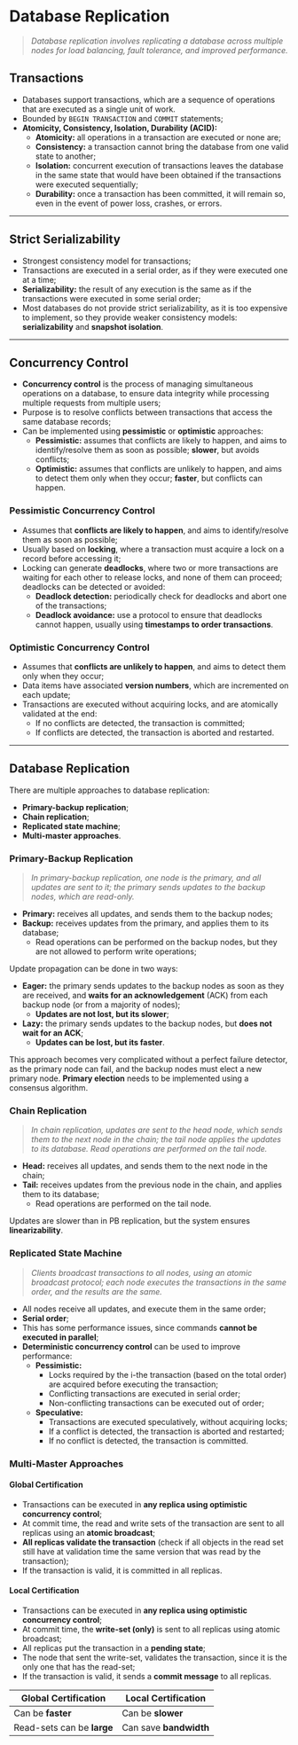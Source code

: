 # Database Replication

> _Database replication involves replicating a database across multiple nodes for load balancing, fault tolerance, and improved performance._

## Transactions

- Databases support transactions, which are a sequence of operations that are executed as a single unit of work.
- Bounded by `BEGIN TRANSACTION` and `COMMIT` statements;
- **Atomicity, Consistency, Isolation, Durability (ACID):**
  - **Atomicity:** all operations in a transaction are executed or none are;
  - **Consistency:** a transaction cannot bring the database from one valid state to another;
  - **Isolation:** concurrent execution of transactions leaves the database in the same state that would have been obtained if the transactions were executed sequentially;
  - **Durability:** once a transaction has been committed, it will remain so, even in the event of power loss, crashes, or errors.

---

## Strict Serializability

- Strongest consistency model for transactions;
- Transactions are executed in a serial order, as if they were executed one at a time;
- **Serializability:** the result of any execution is the same as if the transactions were executed in some serial order;
- Most databases do not provide strict serializability, as it is too expensive to implement, so they provide weaker consistency models: **serializability** and **snapshot isolation**.

---

## Concurrency Control

- **Concurrency control** is the process of managing simultaneous operations on a database, to ensure data integrity while processing multiple requests from multiple users;
- Purpose is to resolve conflicts between transactions that access the same database records;
- Can be implemented using **pessimistic** or **optimistic** approaches:
  - **Pessimistic:** assumes that conflicts are likely to happen, and aims to identify/resolve them as soon as possible; **slower**, but avoids conflicts;
  - **Optimistic:** assumes that conflicts are unlikely to happen, and aims to detect them only when they occur; **faster**, but conflicts can happen.

### Pessimistic Concurrency Control

- Assumes that **conflicts are likely to happen**, and aims to identify/resolve them as soon as possible;
- Usually based on **locking**, where a transaction must acquire a lock on a record before accessing it;
- Locking can generate **deadlocks**, where two or more transactions are waiting for each other to release locks, and none of them can proceed; deadlocks can be detected or avoided:
  - **Deadlock detection:** periodically check for deadlocks and abort one of the transactions;
  - **Deadlock avoidance:** use a protocol to ensure that deadlocks cannot happen, usually using **timestamps to order transactions**.

### Optimistic Concurrency Control

- Assumes that **conflicts are unlikely to happen**, and aims to detect them only when they occur;
- Data items have associated **version numbers**, which are incremented on each update;
- Transactions are executed without acquiring locks, and are atomically validated at the end:
  - If no conflicts are detected, the transaction is committed;
  - If conflicts are detected, the transaction is aborted and restarted.

---

## Database Replication

There are multiple approaches to database replication:

- **Primary-backup replication**;
- **Chain replication**;
- **Replicated state machine**;
- **Multi-master approaches**.

### Primary-Backup Replication

> _In primary-backup replication, one node is the primary, and all updates are sent to it; the primary sends updates to the backup nodes, which are read-only._

- **Primary:** receives all updates, and sends them to the backup nodes;
- **Backup:** receives updates from the primary, and applies them to its database;
  - Read operations can be performed on the backup nodes, but they are not allowed to perform write operations;

Update propagation can be done in two ways:

- **Eager:** the primary sends updates to the backup nodes as soon as they are received, and **waits for an acknowledgement** (ACK) from each backup node (or from a majority of nodes);
  - **Updates are not lost, but its slower**;
- **Lazy:** the primary sends updates to the backup nodes, but **does not wait for an ACK**;
  - **Updates can be lost, but its faster**.

This approach becomes very complicated without a perfect failure detector, as the primary node can fail, and the backup nodes must elect a new primary node. **Primary election** needs to be implemented using a consensus algorithm.

### Chain Replication

> _In chain replication, updates are sent to the head node, which sends them to the next node in the chain; the tail node applies the updates to its database. Read operations are performed on the tail node._

- **Head:** receives all updates, and sends them to the next node in the chain;
- **Tail:** receives updates from the previous node in the chain, and applies them to its database;
  - Read operations are performed on the tail node.

Updates are slower than in PB replication, but the system ensures **linearizability**.

### Replicated State Machine

> _Clients broadcast transactions to all nodes, using an atomic broadcast protocol; each node executes the transactions in the same order, and the results are the same._

- All nodes receive all updates, and execute them in the same order;
- **Serial order**;
- This has some performance issues, since commands **cannot be executed in parallel**;
- **Deterministic concurrency control** can be used to improve performance:
  - **Pessimistic:**
    - Locks required by the i-the transaction (based on the total order) are acquired before executing the transaction;
    - Conflicting transactions are executed in serial order;
    - Non-conflicting transactions can be executed out of order;
  - **Speculative:**
    - Transactions are executed speculatively, without acquiring locks;
    - If a conflict is detected, the transaction is aborted and restarted;
    - If no conflict is detected, the transaction is committed.

### Multi-Master Approaches

#### Global Certification

- Transactions can be executed in **any replica using optimistic concurrency control**;
- At commit time, the read and write sets of the transaction are sent to all replicas using an **atomic broadcast**;
- **All replicas validate the transaction** (check if all objects in the read set still have at validation time the same version that was read by the transaction);
- If the transaction is valid, it is committed in all replicas.

<!--TODO: Dealing with large read-sets, Bloom filters-->

#### Local Certification

- Transactions can be executed in **any replica using optimistic concurrency control**;
- At commit time, the **write-set (only)** is sent to all replicas using atomic broadcast;
- All replicas put the transaction in a **pending state**;
- The node that sent the write-set, validates the transaction, since it is the only one that has the read-set;
- If the transaction is valid, it sends a **commit message** to all replicas.

| Global Certification       | Local Certification    |
| -------------------------- | ---------------------- |
| Can be **faster**          | Can be **slower**      |
| Read-sets can be **large** | Can save **bandwidth** |
